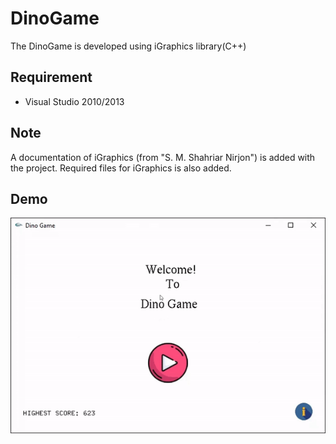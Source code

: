 # DinoGame
The DinoGame is developed using iGraphics library(C++)

## Requirement
- Visual Studio 2010/2013

## Note
A documentation of iGraphics (from "S. M. Shahriar Nirjon") is added with the project. Required files for iGraphics is also added.

## Demo

![Demo Gif](demo.gif)